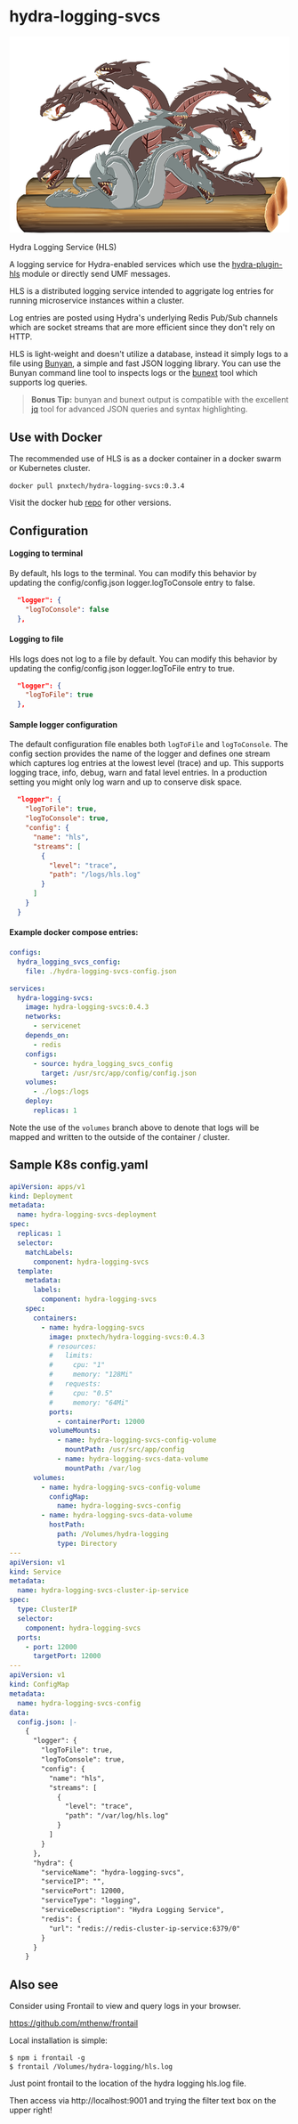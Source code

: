 # hydra-logging-svcs

![](hydra-logging-svcs-logo.png)

Hydra Logging Service (HLS)

A logging service for Hydra-enabled services which use the [hydra-plugin-hls](https://github.com/pnxtech/hydra-plugin-hls) module or directly send UMF messages.

HLS is a distributed logging service intended to aggrigate log entries for running microservice instances within a cluster.

Log entries are posted using Hydra's underlying Redis Pub/Sub channels which are socket streams that are more efficient since they don't rely on HTTP.

HLS is light-weight and doesn't utilize a database, instead it simply logs to a file using [Bunyan](https://www.npmjs.com/package/bunyan), a simple and fast JSON logging library.  You can use the Bunyan command line tool to inspects logs or the [bunext](https://www.npmjs.com/package/bunext) tool which supports log queries.

> **Bonus Tip:** bunyan and bunext output is compatible with the excellent [jq](https://stedolan.github.io/jq/) tool for advanced JSON queries and syntax highlighting.

## Use with Docker
The recommended use of HLS is as a docker container in a docker swarm or Kubernetes cluster.

`docker pull pnxtech/hydra-logging-svcs:0.3.4`

Visit the docker hub [repo](https://hub.docker.com/repository/registry-1.docker.io/pnxtech/hydra-logging-svcs/tags?page=1
) for other versions.

## Configuration
#### Logging to terminal

By default, hls logs to the terminal.  You can modify this behavior by updating the config/config.json logger.logToConsole entry to false.

```json
  "logger": {
    "logToConsole": false
  },
```

#### Logging to file

Hls logs does not log to a file by default.  You can modify this behavior by updating the config/config.json logger.logToFile entry to true.

```json
  "logger": {
    "logToFile": true
  },
```

#### Sample logger configuration

The default configuration file enables both `logToFile` and `logToConsole`.  The config section provides the name of the logger and defines one stream which captures log entries at the lowest level (trace) and up.  This supports logging trace, info, debug, warn and fatal level entries. In a production setting you might only log warn and up to conserve disk space.

```json
  "logger": {
    "logToFile": true,
    "logToConsole": true,
    "config": {
      "name": "hls",
      "streams": [
        {
          "level": "trace",
          "path": "/logs/hls.log"
        }
      ]
    }
  }
```

#### Example docker compose entries:

```yaml
configs:
  hydra_logging_svcs_config:
    file: ./hydra-logging-svcs-config.json
```

```yaml
services:
  hydra-logging-svcs:
    image: hydra-logging-svcs:0.4.3
    networks:
      - servicenet
    depends_on:
      - redis
    configs:
      - source: hydra_logging_svcs_config
        target: /usr/src/app/config/config.json
    volumes:
      - ./logs:/logs
    deploy:
      replicas: 1
```

Note the use of the `volumes` branch above to denote that logs will be mapped and written to the outside of the container / cluster.

## Sample K8s config.yaml

```yaml
apiVersion: apps/v1
kind: Deployment
metadata:
  name: hydra-logging-svcs-deployment
spec:
  replicas: 1
  selector:
    matchLabels:
      component: hydra-logging-svcs
  template:
    metadata:
      labels:
        component: hydra-logging-svcs
    spec:
      containers:
        - name: hydra-logging-svcs
          image: pnxtech/hydra-logging-svcs:0.4.3
          # resources:
          #   limits:
          #     cpu: "1"
          #     memory: "128Mi"
          #   requests:
          #     cpu: "0.5"
          #     memory: "64Mi"
          ports:
            - containerPort: 12000
          volumeMounts:
            - name: hydra-logging-svcs-config-volume
              mountPath: /usr/src/app/config
            - name: hydra-logging-svcs-data-volume
              mountPath: /var/log
      volumes:
        - name: hydra-logging-svcs-config-volume
          configMap:
            name: hydra-logging-svcs-config
        - name: hydra-logging-svcs-data-volume
          hostPath:
            path: /Volumes/hydra-logging
            type: Directory
---
apiVersion: v1
kind: Service
metadata:
  name: hydra-logging-svcs-cluster-ip-service
spec:
  type: ClusterIP
  selector:
    component: hydra-logging-svcs
  ports:
    - port: 12000
      targetPort: 12000
---
apiVersion: v1
kind: ConfigMap
metadata:
  name: hydra-logging-svcs-config
data:
  config.json: |-
    {
      "logger": {
        "logToFile": true,
        "logToConsole": true,
        "config": {
          "name": "hls",
          "streams": [
            {
              "level": "trace",
              "path": "/var/log/hls.log"
            }
          ]
        }
      },
      "hydra": {
        "serviceName": "hydra-logging-svcs",
        "serviceIP": "",
        "servicePort": 12000,
        "serviceType": "logging",
        "serviceDescription": "Hydra Logging Service",
        "redis": {
          "url": "redis://redis-cluster-ip-service:6379/0"
        }
      }
    }
```

## Also see
Consider using Frontail to view and query logs in your browser.

https://github.com/mthenw/frontail

Local installation is simple:

```shell
$ npm i frontail -g
$ frontail /Volumes/hydra-logging/hls.log
```

Just point frontail to the location of the hydra logging hls.log file.

Then access via http://localhost:9001  and trying the filter text box on the upper right!
